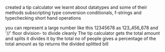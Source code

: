 created a tip calculator
we learnt about datatypes and some of their methods
subscripting
type conversion
conditionals, f-strings
and typechecking
short hand operations

you can represent a large number like this 12345678 as 123_456_678 and '//' floor division- to divide cleanly
The tip calculator gets the total amount and splits it divides it by the total no of people
gives a percentage of the total amount as tip returns the divided splitted bill